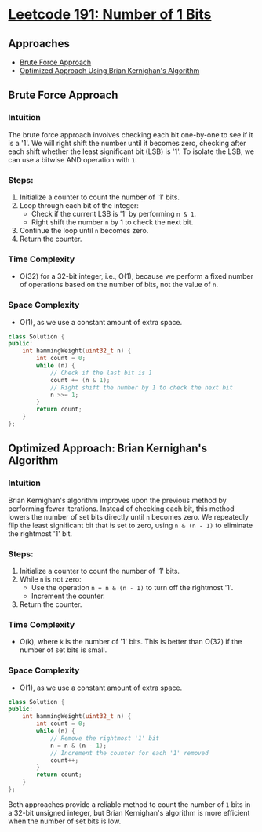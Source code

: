 # [Leetcode 191: Number of 1 Bits](https://leetcode.com/problems/number-of-1-bits/)

## Approaches

- [Brute Force Approach](#brute-force-approach)
- [Optimized Approach Using Brian Kernighan's Algorithm](#optimized-approach-brian-kernighan)

## Brute Force Approach

### Intuition
The brute force approach involves checking each bit one-by-one to see if it is a '1'. We will right shift the number until it becomes zero, checking after each shift whether the least significant bit (LSB) is '1'. To isolate the LSB, we can use a bitwise AND operation with `1`.

### Steps:
1. Initialize a counter to count the number of '1' bits.
2. Loop through each bit of the integer:
   - Check if the current LSB is '1' by performing `n & 1`.
   - Right shift the number `n` by 1 to check the next bit.
3. Continue the loop until `n` becomes zero.
4. Return the counter.

### Time Complexity
- O(32) for a 32-bit integer, i.e., O(1), because we perform a fixed number of operations based on the number of bits, not the value of `n`.

### Space Complexity
- O(1), as we use a constant amount of extra space.

```cpp
class Solution {
public:
    int hammingWeight(uint32_t n) {
        int count = 0;
        while (n) {
            // Check if the last bit is 1
            count += (n & 1);
            // Right shift the number by 1 to check the next bit
            n >>= 1;
        }
        return count;
    }
};
```

## Optimized Approach: Brian Kernighan's Algorithm

### Intuition
Brian Kernighan's algorithm improves upon the previous method by performing fewer iterations. Instead of checking each bit, this method lowers the number of set bits directly until `n` becomes zero. We repeatedly flip the least significant bit that is set to zero, using `n & (n - 1)` to eliminate the rightmost '1' bit.

### Steps:
1. Initialize a counter to count the number of '1' bits.
2. While `n` is not zero:
   - Use the operation `n = n & (n - 1)` to turn off the rightmost '1'.
   - Increment the counter.
3. Return the counter.

### Time Complexity
- O(k), where `k` is the number of '1' bits. This is better than O(32) if the number of set bits is small.

### Space Complexity
- O(1), as we use a constant amount of extra space.

```cpp
class Solution {
public:
    int hammingWeight(uint32_t n) {
        int count = 0;
        while (n) {
            // Remove the rightmost '1' bit
            n = n & (n - 1);
            // Increment the counter for each '1' removed
            count++;
        }
        return count;
    }
};
```

Both approaches provide a reliable method to count the number of `1` bits in a 32-bit unsigned integer, but Brian Kernighan's algorithm is more efficient when the number of set bits is low.

